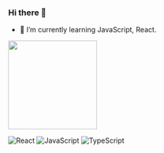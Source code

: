 ### Hi there 👋

- 🌱 I’m currently learning JavaScript, React.

<img height="180em" src="https://github-readme-stats.vercel.app/api/top-langs/?username=chesterchenn&layout=compact&langs_count=7&theme=dracula"/>

![React](https://img.shields.io/badge/-React-553344?style=flat-square&logo=React)
![JavaScript](https://img.shields.io/badge/-JavaScript-553344?style=flat-square&logo=JavaScript)
![TypeScript](https://img.shields.io/badge/-TypeScript-553344?style=flat-square&logo=TypeScript)
